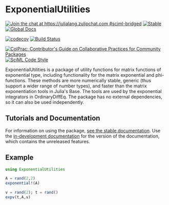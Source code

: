 # ExponentialUtilities

[![Join the chat at https://julialang.zulipchat.com #sciml-bridged](https://img.shields.io/static/v1?label=Zulip&message=chat&color=9558b2&labelColor=389826)](https://julialang.zulipchat.com/#narrow/stream/279055-sciml-bridged)
[![Stable](https://img.shields.io/badge/docs-stable-blue.svg)](http://exponentialutilities.sciml.ai/stable/)
[![Global Docs](https://img.shields.io/badge/docs-SciML-blue.svg)](https://docs.sciml.ai/dev/modules/ExponentialUtilities/)

[![codecov](https://codecov.io/gh/SciML/ExponentialUtilities.jl/branch/master/graph/badge.svg)](https://codecov.io/gh/SciML/ExponentialUtilities.jl)
[![Build Status](https://github.com/SciML/ExponentialUtilities.jl/workflows/CI/badge.svg)](https://github.com/SciML/ExponentialUtilities.jl/actions?query=workflow%3ACI)

[![ColPrac: Contributor's Guide on Collaborative Practices for Community Packages](https://img.shields.io/badge/ColPrac-Contributor's%20Guide-blueviolet)](https://github.com/SciML/ColPrac)
[![SciML Code Style](https://img.shields.io/static/v1?label=code%20style&message=SciML&color=9558b2&labelColor=389826)](https://github.com/SciML/SciMLStyle)

ExponentialUtilities is a package of utility functions for matrix functions of exponential type, including functionality
for the matrix exponential and phi-functions. These methods are more numerically stable, generic (thus support a wider 
range of number types), and faster than the matrix exponentiation tools in Julia's Base. The tools are used by the exponential 
integrators in OrdinaryDiffEq. The package has no external dependencies, so it can also be used independently.

## Tutorials and Documentation

For information on using the package,
[see the stable documentation](https://exponentialutilities.sciml.ai/stable/). Use the
[in-development documentation](https://exponentialutilities.sciml.ai/dev/) for the version of
the documentation, which contains the unreleased features.

## Example

```julia
using ExponentialUtilities

A = rand(2,2)
exponential!(A)

v = rand(2); t = rand()
expv(t,A,v)
```
